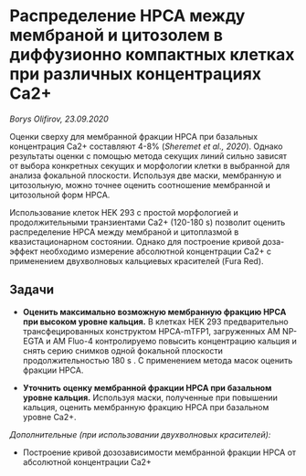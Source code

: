 Распределение HPCA между мембраной и цитозолем в диффузионно компактных клетках при различных концентрациях Ca2+
==============
*Borys Olifirov, 23.09.2020*

Оценки сверху для мембранной фракции HPCA при базальных концентрация Ca2+ составляют 4-8% (*Sheremet et al., 2020*). Однако результаты оценки с помощью метода секущих линий сильно зависят от выбора конкретных секущих и морфологии клетки в выбранной для анализа фокальной плоскости. Используя две маски, мембранную и цитозольную, можно точнее оценить соотношение мембранной и цитозольной форм HPCA.

Использование клеток HEK 293 с простой морфологией и продолжительными транзиентами Ca2+ (120-180 s) позволит оценить распределение HPCA между мембраной и цитоплазмой в квазистационарном состоянии. Однако для построение кривой доза-эффект необходимо измерение абсолютной концентрации Ca2+ с применением двухволновых кальциевых красителей (Fura Red).


## Задачи
- **Оценить максимально возможную мембранную фракцию HPCA при высоком уровне кальция.**
В клетках HEK 293 предварительно трансфецированных конструктом HPCA-mTFP1, загруженных AM NP-EGTA и AM Fluo-4 контролируемо повысить концентрацию кальция и снять серию снимков одной фокальной плоскости продолжительностью 180 s . С применением метода масок оценить фракции HPCA.

- **Уточнить оценку мембранной фракции HPCA при базальном уровне кальция.**
Используя маски, полученные при повышении кальция, оценить мембранную фракцию HPCA при базальном уровне Ca2+.

*Дополнительные (при использовании двухволновых красителей):*
- Построение кривой дозозависимости мембранной фракции HPCA от абсолютной концентрации Ca2+
